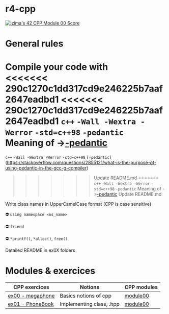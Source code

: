 # r4-cpp

[![lzima's 42 CPP Module 00 Score](https://badge42.vercel.app/api/v2/cl1nk4f8f004009lb75fyii0c/project/2774883)](https://github.com/JaeSeoKim/badge42)

# General rules

Compile your code with </br>
<<<<<<< 290c1270c1dd317cd9e246225b7aaf2647eadbd1
<<<<<<< 290c1270c1dd317cd9e246225b7aaf2647eadbd1
`c++` `-Wall -Wextra -Werror` `-std=c++98` `-pedantic` </br>
Meaning of ->[-pedantic](https://stackoverflow.com/questions/2855121/what-is-the-purpose-of-using-pedantic-in-the-gcc-g-compiler)
=======
`c++` `-Wall -Wextra -Werror` `-std=c++98` `[-pedantic]`(https://stackoverflow.com/questions/2855121/what-is-the-purpose-of-using-pedantic-in-the-gcc-g-compiler)
>>>>>>> Update README.md
=======
`c++` `-Wall -Wextra -Werror` `-std=c++98` `-pedantic`
Meaning of ->[-pedantic](https://stackoverflow.com/questions/2855121/what-is-the-purpose-of-using-pedantic-in-the-gcc-g-compiler)
>>>>>>> Update README.md

Write class names in UpperCamelCase format (CPP is case sensitive)

⛔️ `using namespace <ns_name>`

⛔️ `friend`

⛔️ `*printf()`, `*alloc()`, `free()`

Detailed README in ex0X folders

# Modules & exercices

| CPP exercices |     Notions    | CPP modules
|----------|----------|----------|
| [ex00 - megaphone](https://github.com/Elwoll/r4-cpp/tree/main/module_00/ex00) | Basics notions of cpp  | [module00](https://github.com/Elwoll/r4-cpp/tree/main/module_00) |
| [ex01 - PhoneBook](https://github.com/Elwoll/r4-cpp/tree/main/module_00/ex01) | Implementing class, .hpp |  [module00](https://github.com/Elwoll/r4-cpp/tree/main/module_00) |


